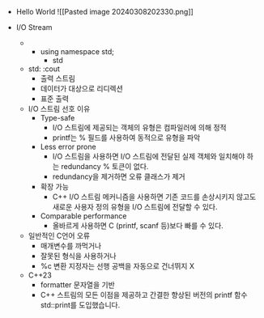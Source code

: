 - Hello World
![[Pasted image 20240308202330.png]]

- I/O Stream
	- - using namespace std;
		- std
	-  std: :cout 
		- 출력 스트림
		- 데이터가 대상으로 리디렉션
		- 표준 출력
	- I/O 스트림 선호 이유
		- Type-safe
			- I/O 스트림에 제공되는 객체의 유형은 컴파일러에 의해 정적
			- printf는 % 필드를 사용하여 동적으로 유형을 파악
		- Less error prone
			- I/O 스트림을 사용하면 I/O 스트림에 전달된 실제 객체와 일치해야 하는 redundancy % 토큰이 없다.
			- redundancy을 제거하면 오류 클래스가 제거
		- 확장 가능
			- C++ I/O 스트림 메커니즘을 사용하면 기존 코드를 손상시키지 않고도 새로운 사용자 정의 유형을 I/O 스트림에 전달할 수 있다.
		- Comparable performance
			- 올바르게 사용하면 C (printf, scanf 등)보다 빠를 수 있다.
	- 일반적인 C언어 오류
		- 매개변수를 까먹거나
		- 잘못된 형식을 사용하거나
		- %c 변환 지정자는 선행 공백을 자동으로 건너뛰지 X
	- C++23
		- formatter 문자열을 기반
		- C++ 스트림의 모든 이점을 제공하고 간결한 향상된 버전의 printf 함수 std::print를 도입했습니다.
